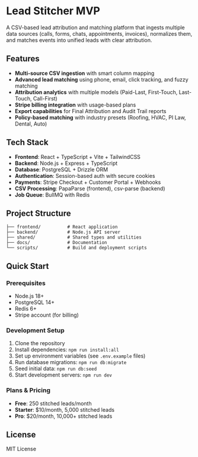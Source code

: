 # Lead Stitcher MVP

A CSV-based lead attribution and matching platform that ingests multiple data sources (calls, forms, chats, appointments, invoices), normalizes them, and matches events into unified leads with clear attribution.

## Features

- **Multi-source CSV ingestion** with smart column mapping
- **Advanced lead matching** using phone, email, click tracking, and fuzzy matching
- **Attribution analytics** with multiple models (Paid-Last, First-Touch, Last-Touch, Call-First)
- **Stripe billing integration** with usage-based plans
- **Export capabilities** for Final Attribution and Audit Trail reports
- **Policy-based matching** with industry presets (Roofing, HVAC, PI Law, Dental, Auto)

## Tech Stack

- **Frontend**: React + TypeScript + Vite + TailwindCSS
- **Backend**: Node.js + Express + TypeScript
- **Database**: PostgreSQL + Drizzle ORM
- **Authentication**: Session-based auth with secure cookies
- **Payments**: Stripe Checkout + Customer Portal + Webhooks
- **CSV Processing**: PapaParse (frontend), csv-parse (backend)
- **Job Queue**: BullMQ with Redis

## Project Structure

```
├── frontend/          # React application
├── backend/           # Node.js API server
├── shared/            # Shared types and utilities
├── docs/              # Documentation
└── scripts/           # Build and deployment scripts
```

## Quick Start

### Prerequisites

- Node.js 18+
- PostgreSQL 14+
- Redis 6+
- Stripe account (for billing)

### Development Setup

1. Clone the repository
2. Install dependencies: `npm run install:all`
3. Set up environment variables (see `.env.example` files)
4. Run database migrations: `npm run db:migrate`
5. Seed initial data: `npm run db:seed`
6. Start development servers: `npm run dev`

### Plans & Pricing

- **Free**: 250 stitched leads/month
- **Starter**: $10/month, 5,000 stitched leads
- **Pro**: $20/month, 10,000+ stitched leads

## License

MIT License

